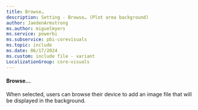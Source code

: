 ```yaml
---
title: Browse…
description: Setting - Browse… (Plot area background)
author: JaedenArmstrong
ms.author: miguelmyers
ms.service: powerbi
ms.subservice: pbi-corevisuals
ms.topic: include
ms.date: 06/17/2024
ms.custom: include file - variant
LocalizationGroup: core-visuals
---
```

#### Browse…

When selected, users can browse their device to add an image file that will be displayed in the background.
